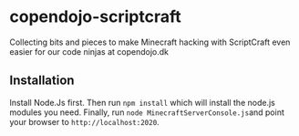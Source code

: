 copendojo-scriptcraft
=====================

Collecting bits and pieces to make Minecraft hacking with ScriptCraft even easier for our code ninjas at copendojo.dk

Installation
------------

Install Node.Js first. Then run `npm install` which will install the node.js modules you need. Finally, run
`node MinecraftServerConsole.js`and point your browser to `http://localhost:2020`.





